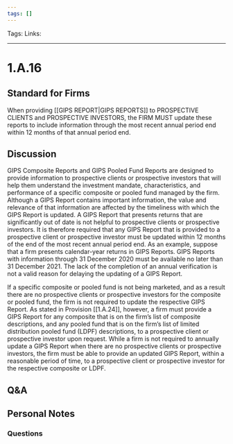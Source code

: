 ```yaml
---
tags: []
---
```

Tags:
Links: 
___
# 1.A.16
## Standard for Firms
When providing [[GIPS REPORT|GIPS REPORTS]] to PROSPECTIVE CLIENTS and PROSPECTIVE INVESTORS, the FIRM MUST update these reports to include information through the most recent annual period end within 12 months of that annual period end.
## Discussion
GIPS Composite Reports and GIPS Pooled Fund Reports are designed to provide information to prospective clients or prospective investors that will help them understand the investment mandate, characteristics, and performance of a specific composite or pooled fund managed by the firm. Although a GIPS Report contains important information, the value and relevance of that information are affected by the timeliness with which the GIPS Report is updated. A GIPS Report that presents returns that are significantly out of date is not helpful to prospective clients or prospective investors. It is therefore required that any GIPS Report that is provided to a prospective client or prospective investor must be updated within 12 months of the end of the most recent annual period end. As an example, suppose that a firm presents calendar-year returns in GIPS Reports. GIPS Reports with information through 31 December 2020 must be available no later than 31 December 2021. The lack of the completion of an annual verification is not a valid reason for delaying the updating of a GIPS Report.

If a specific composite or pooled fund is not being marketed, and as a result there are no prospective clients or prospective investors for the composite or pooled fund, the firm is not required to update the respective GIPS Report. As stated in Provision [[1.A.24]], however, a firm must provide a GIPS Report for any composite that is on the firm’s list of composite descriptions, and any pooled fund that is on the firm’s list of limited distribution pooled fund (LDPF) descriptions, to a prospective client or prospective investor upon request. While a firm is not required to annually update a GIPS Report when there are no prospective clients or prospective investors, the firm must be able to provide an updated GIPS Report, within a reasonable period of time, to a prospective client or prospective investor for the respective composite or LDPF.
## Q&A

## Personal Notes

### Questions